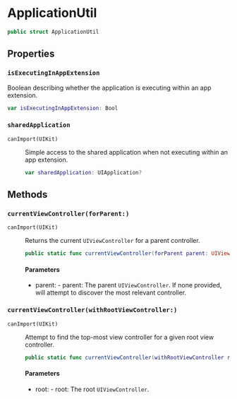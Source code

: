 # ApplicationUtil

``` swift
public struct ApplicationUtil
```

## Properties

### `isExecutingInAppExtension`

Boolean describing whether the application is executing within an app extension.

``` swift
var isExecutingInAppExtension:​ Bool
```

### `sharedApplication`

<dl>
<dt><code>canImport(UIKit)</code></dt>
<dd>

Simple access to the shared application when not executing within an app extension.

``` swift
var sharedApplication:​ UIApplication?
```

</dd>
</dl>

## Methods

### `currentViewController(forParent:​)`

<dl>
<dt><code>canImport(UIKit)</code></dt>
<dd>

Returns the current `UIViewController` for a parent controller.

``` swift
public static func currentViewController(forParent parent:​ UIViewController? = nil) -> UIViewController?
```

#### Parameters

  - parent:​ - parent:​ The parent `UIViewController`. If none provided, will attempt to discover the most relevant controller.

</dd>
</dl>

### `currentViewController(withRootViewController:​)`

<dl>
<dt><code>canImport(UIKit)</code></dt>
<dd>

Attempt to find the top-most view controller for a given root view controller.

``` swift
public static func currentViewController(withRootViewController root:​ UIViewController?) -> UIViewController?
```

#### Parameters

  - root:​ - root:​ The root `UIViewController`.

</dd>
</dl>
